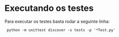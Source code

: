 # Executando os testes

Para executar os testes basta rodar a seguinte linha:

     python -m unittest discover -s tests -p '*Test.py'
